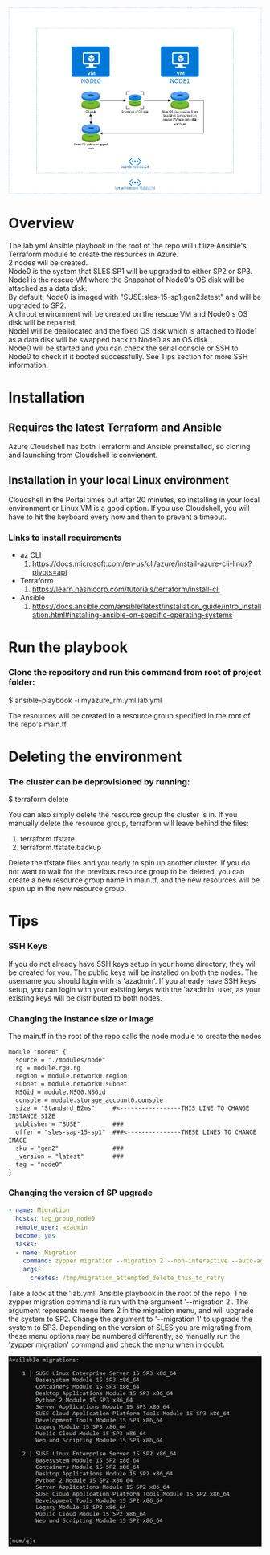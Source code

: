 ![image info](images/image.png)
# Overview
The lab.yml Ansible playbook in the root of the repo will utilize Ansible's Terraform module to create the resources in Azure.  
2 nodes will be created.  
Node0 is the system that SLES SP1 will be upgraded to either SP2 or SP3.  
Node1 is the rescue VM where the Snapshot of Node0's OS disk will be attached as a data disk.  
By default, Node0 is imaged with "SUSE:sles-15-sp1:gen2:latest" and will be upgraded to SP2.  
A chroot environment will be created on the rescue VM and Node0's OS disk will be repaired.  
Node1 will be deallocated and the fixed OS disk which is attached to Node1 as a data disk will be swapped back to Node0 as an OS disk.  
Node0 will be started and you can check the serial console or SSH to Node0 to check if it booted successfully.  See Tips section for more SSH information.
# Installation
## Requires the latest Terraform and Ansible
Azure Cloudshell has both Terraform and Ansible preinstalled, so cloning and launching from Cloudshell is convienent.
## Installation in your local Linux environment 
Cloudshell in the Portal times out after 20 minutes, so installing in your local environment or Linux VM is a good option.  If you use Cloudshell, you will have to hit the keyboard every now and then to prevent a timeout.
### Links to install requirements
- az CLI
    1. https://docs.microsoft.com/en-us/cli/azure/install-azure-cli-linux?pivots=apt
- Terraform
    1. https://learn.hashicorp.com/tutorials/terraform/install-cli
- Ansible    
    1. https://docs.ansible.com/ansible/latest/installation_guide/intro_installation.html#installing-ansible-on-specific-operating-systems

# Run the playbook
### Clone the repository and run this command from root of project folder:
$ ansible-playbook -i myazure_rm.yml lab.yml

The resources will be created in a resource group specified in the root of the repo's main.tf.

# Deleting the environment
### The cluster can be deprovisioned by running:

$ terraform delete

You can also simply delete the resource group the cluster is in.  If you manually delete the resource group, terraform will leave behind the files:
1. terraform.tfstate
1. terraform.tfstate.backup

Delete the tfstate files and you ready to spin up another cluster.  If you do not want to wait for the previous resource group to be deleted, you can create a new resource group name in main.tf, and the new resources will be spun up in the new resource group.

# Tips

### SSH Keys
If you do not already have SSH keys setup in your home directory, they will be created for you.  The public keys will be installed on both the nodes.  The username you should login with is 'azadmin'.  If you already have SSH keys setup, you can login with your existing keys with the 'azadmin' user, as your existing keys will be distributed to both nodes.

### Changing the instance size or image
The main.tf in the root of the repo calls the node module to create the nodes
```hcl
module "node0" {
  source = "./modules/node"
  rg = module.rg0.rg
  region = module.network0.region
  subnet = module.network0.subnet
  NSGid = module.NSG0.NSGid
  console = module.storage_account0.console
  size = "Standard_B2ms"     #<-----------------THIS LINE TO CHANGE INSTANCE SIZE 
  publisher = "SUSE"         ###
  offer = "sles-sap-15-sp1"  ###<---------------THESE LINES TO CHANGE IMAGE
  sku = "gen2"               ###
  _version = "latest"        ###
  tag = "node0"
}
```

### Changing the version of SP upgrade
```yml
- name: Migration
  hosts: tag_group_node0
  remote_user: azadmin
  become: yes
  tasks:
  - name: Migration
    command: zypper migration --migration 2 --non-interactive --auto-agree-with-licenses
    args:
      creates: /tmp/migration_attempted_delete_this_to_retry
```
Take a look at the 'lab.yml' Ansible playbook in the root of the repo.  The zypper migration command is run with the argument '--migration 2'.  The argument represents menu item 2 in the migration menu, and will upgrade the system to SP2.  Change the argument to '--migration 1' to upgrade the system to SP3. Depending on the version of SLES you are migrating from, these menu options may be numbered differently, so manually run the 'zypper migration' command and check the menu when in doubt.

![image info](images/image2.png)
